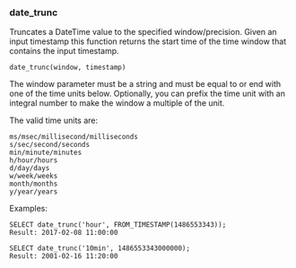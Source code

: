 ### date_trunc

Truncates a DateTime value to the specified window/precision. Given an input
timestamp this function returns the start time of the time window that contains
the input timestamp.

    date_trunc(window, timestamp)

The window parameter must be a string and must be equal to or end with one of the
time units below. Optionally, you can prefix the time unit with an integral number
to make the window a multiple of the unit.

The valid time units are:

    ms/msec/millisecond/milliseconds
    s/sec/second/seconds
    min/minute/minutes
    h/hour/hours
    d/day/days
    w/week/weeks
    month/months
    y/year/years

Examples:

    SELECT date_trunc('hour', FROM_TIMESTAMP(1486553343));
    Result: 2017-02-08 11:00:00

    SELECT date_trunc('10min', 1486553343000000);
    Result: 2001-02-16 11:20:00

